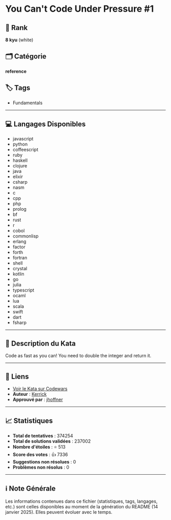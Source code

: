 # You Can't Code Under Pressure #1

## 🏅 Rank
**8 kyu** (white)

## 🗂️ Catégorie
**reference**

## 🏷️ Tags
- Fundamentals

---

## 💻 Langages Disponibles
- javascript
- python
- coffeescript
- ruby
- haskell
- clojure
- java
- elixir
- csharp
- nasm
- c
- cpp
- php
- prolog
- bf
- rust
- r
- cobol
- commonlisp
- erlang
- factor
- forth
- fortran
- shell
- crystal
- kotlin
- go
- julia
- typescript
- ocaml
- lua
- scala
- swift
- dart
- fsharp

---

## 📜 Description du Kata

Code as fast as you can! You need to double the integer and return it.

---

## 🔗 Liens
- [Voir le Kata sur Codewars](https://www.codewars.com/kata/53ee5429ba190077850011d4)
- **Auteur** : [Kerrick](https://www.codewars.com/users/Kerrick)
- **Approuvé par** : [jhoffner](https://www.codewars.com/users/jhoffner)

---

## 📈 Statistiques
- **Total de tentatives** : 374254
- **Total de solutions validées** : 237002
- **Nombre d'étoiles** : ⭐ 513
- **Score des votes** : 👍 7336
- **Suggestions non résolues** : 0
- **Problèmes non résolus** : 0

---

## ℹ️ Note Générale
Les informations contenues dans ce fichier (statistiques, tags, langages, etc.) sont celles disponibles au moment de la génération du README (14 janvier 2025). Elles peuvent évoluer avec le temps.
